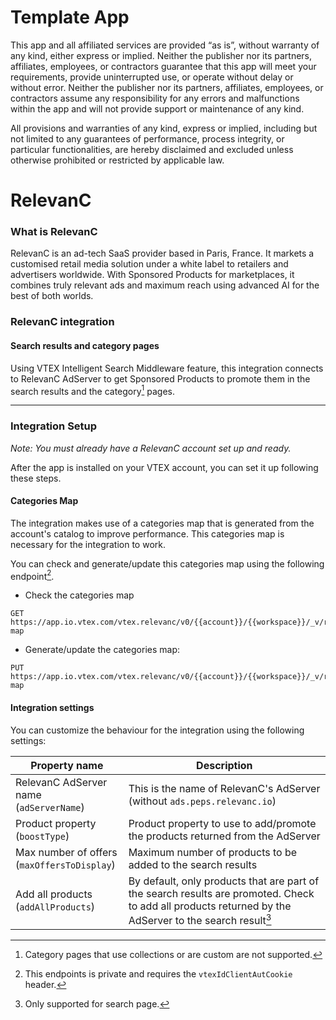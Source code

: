 # Template App

This app and all affiliated services are provided “as is”, without warranty of any kind, either express or implied. Neither the publisher nor its partners, affiliates, employees, or contractors guarantee that this app will meet your requirements, provide uninterrupted use, or operate without delay or without error. Neither the publisher nor its partners, affiliates, employees, or contractors assume any responsibility for any errors and malfunctions within the app and will not provide support or maintenance of any kind.

All provisions and warranties of any kind, express or implied, including but not limited to any guarantees of performance, process integrity, or particular functionalities, are hereby disclaimed and excluded unless otherwise prohibited or restricted by applicable law.

# RelevanC

### What is RelevanC

RelevanC is an ad-tech SaaS provider based in Paris, France. It markets a customised retail media solution under a white label to retailers and advertisers worldwide. With Sponsored Products for marketplaces, it combines truly relevant ads and maximum reach using advanced AI for the best of both worlds.

### RelevanC integration

#### Search results and category pages

Using VTEX Intelligent Search Middleware feature, this integration connects to RelevanC AdServer to get Sponsored Products to promote them in the search results and the category[^1] pages.

---

### Integration Setup

_Note: You must already have a RelevanC account set up and ready._

After the app is installed on your VTEX account, you can set it up following these steps.

#### Categories Map

The integration makes use of a categories map that is generated from the account's catalog to improve performance. This categories map is necessary for the integration to work.

You can check and generate/update this categories map using the following endpoint[^2].

- Check the categories map

```
GET https://app.io.vtex.com/vtex.relevanc/v0/{{account}}/{{workspace}}/_v/relevanc/categories-map
```

- Generate/update the categories map:

```
PUT https://app.io.vtex.com/vtex.relevanc/v0/{{account}}/{{workspace}}/_v/relevanc/categories-map
```

#### Integration settings

You can customize the behaviour for the integration using the following settings:

| Property name                                      | Description                                                                                                                                             |
| -------------------------------------------------- | ------------------------------------------------------------------------------------------------------------------------------------------------------- |
| RelevanC AdServer name <br /> (`adServerName`)     | This is the name of RelevanC's AdServer (without `ads.peps.relevanc.io`)                                                                                |
| Product property <br /> (`boostType`)              | Product property to use to add/promote the products returned from the AdServer                                                                          |
| Max number of offers <br /> (`maxOffersToDisplay`) | Maximum number of products to be added to the search results                                                                                            |
| Add all products <br />(`addAllProducts`)          | By default, only products that are part of the search results are promoted. Check to add all products returned by the AdServer to the search result[^3] |

[^1]: Category pages that use collections or are custom are not supported.
[^2]: This endpoints is private and requires the `vtexIdClientAutCookie` header.
[^3]: Only supported for search page.
